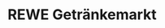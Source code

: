 ---
title: "REWE Getränkemarkt"
url: /schwerte/rewe-getraenkemarkt-zwischen-den-wegen/
shop: Getränke
---